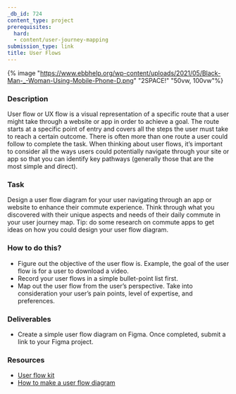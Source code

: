 ```yaml
---
_db_id: 724
content_type: project
prerequisites:
  hard:
  - content/user-journey-mapping
submission_type: link
title: User Flows
---
```


{% image "https://www.ebbhelp.org/wp-content/uploads/2021/05/Black-Man-_-Woman-Using-Mobile-Phone-D.png" "2SPACE!" "50vw, 100vw"%}

### Description

User flow or UX flow is a visual representation of a specific route that a user might take through a website or app in order to achieve a goal. The route starts at a specific point of entry and covers all the steps the user must take to reach a certain outcome. There is often more than one route a user could follow to complete the task. When thinking about user flows, it’s important to consider all the ways users could potentially navigate through your site or app so that you can identify key pathways (generally those that are the most simple and direct).

### Task

Design a user flow diagram for your user navigating through an app or website to enhance their commute experience. Think through what you discovered with their unique aspects and needs of their daily commute in your user journey map. Tip: do some research on commute apps to get ideas on how you could design your user flow diagram.

### How to do this?

- Figure out the objective of the user flow is. Example, the goal of the user flow is for a user to download a video.
- Record your user flows in a simple bullet-point list first.
- Map out the user flow from the user’s perspective. Take into consideration your user’s pain points, level of expertise, and preferences.

### Deliverables

- Create a simple user flow diagram on Figma. Once completed, submit a link to your Figma project.

### Resources

- [User flow kit](https://www.figma.com/community/file/830510773896272856)
- [How to make a user flow diagram](https://www.lucidchart.com/blog/how-to-make-a-user-flow-diagram)